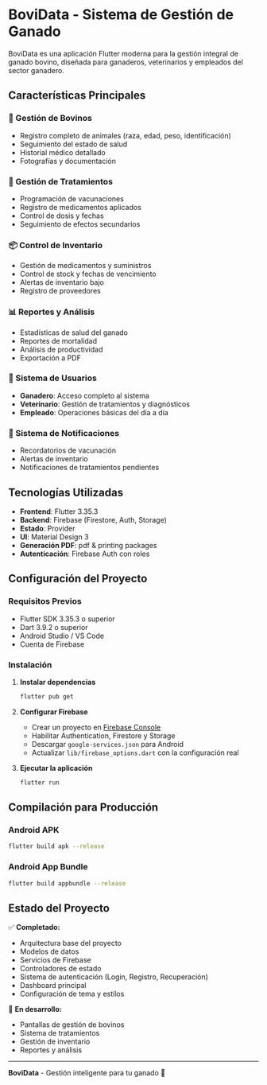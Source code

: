 # BoviData - Sistema de Gestión de Ganado

BoviData es una aplicación Flutter moderna para la gestión integral de ganado bovino, diseñada para ganaderos, veterinarios y empleados del sector ganadero.

## Características Principales

### 🐄 Gestión de Bovinos
- Registro completo de animales (raza, edad, peso, identificación)
- Seguimiento del estado de salud
- Historial médico detallado
- Fotografías y documentación

### 💉 Gestión de Tratamientos
- Programación de vacunaciones
- Registro de medicamentos aplicados
- Control de dosis y fechas
- Seguimiento de efectos secundarios

### 📦 Control de Inventario
- Gestión de medicamentos y suministros
- Control de stock y fechas de vencimiento
- Alertas de inventario bajo
- Registro de proveedores

### 📊 Reportes y Análisis
- Estadísticas de salud del ganado
- Reportes de mortalidad
- Análisis de productividad
- Exportación a PDF

### 👥 Sistema de Usuarios
- **Ganadero**: Acceso completo al sistema
- **Veterinario**: Gestión de tratamientos y diagnósticos
- **Empleado**: Operaciones básicas del día a día

### 🔔 Sistema de Notificaciones
- Recordatorios de vacunación
- Alertas de inventario
- Notificaciones de tratamientos pendientes

## Tecnologías Utilizadas

- **Frontend**: Flutter 3.35.3
- **Backend**: Firebase (Firestore, Auth, Storage)
- **Estado**: Provider
- **UI**: Material Design 3
- **Generación PDF**: pdf & printing packages
- **Autenticación**: Firebase Auth con roles

## Configuración del Proyecto

### Requisitos Previos
- Flutter SDK 3.35.3 o superior
- Dart 3.9.2 o superior
- Android Studio / VS Code
- Cuenta de Firebase

### Instalación

1. **Instalar dependencias**
   ```bash
   flutter pub get
   ```

2. **Configurar Firebase**
   - Crear un proyecto en [Firebase Console](https://console.firebase.google.com)
   - Habilitar Authentication, Firestore y Storage
   - Descargar `google-services.json` para Android
   - Actualizar `lib/firebase_options.dart` con la configuración real

3. **Ejecutar la aplicación**
   ```bash
   flutter run
   ```

## Compilación para Producción

### Android APK
```bash
flutter build apk --release
```

### Android App Bundle
```bash
flutter build appbundle --release
```

## Estado del Proyecto

✅ **Completado:**
- Arquitectura base del proyecto
- Modelos de datos
- Servicios de Firebase  
- Controladores de estado
- Sistema de autenticación (Login, Registro, Recuperación)
- Dashboard principal
- Configuración de tema y estilos

🔄 **En desarrollo:**
- Pantallas de gestión de bovinos
- Sistema de tratamientos
- Gestión de inventario
- Reportes y análisis

---

**BoviData** - Gestión inteligente para tu ganado 🐄
